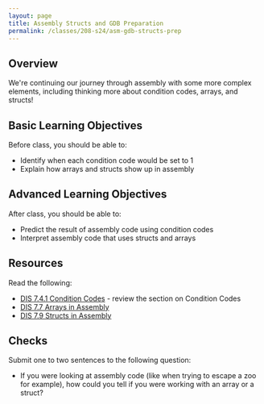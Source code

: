 ```yaml
---
layout: page
title: Assembly Structs and GDB Preparation
permalink: /classes/208-s24/asm-gdb-structs-prep
---
```


## Overview
We're continuing our journey through assembly with some more complex elements, including thinking more about condition codes, arrays, and structs!

## Basic Learning Objectives
Before class, you should be able to:
* Identify when each condition code would be set to 1
* Explain how arrays and structs show up in assembly

## Advanced Learning Objectives
After class, you should be able to:
* Predict the result of assembly code using condition codes
* Interpret assembly code that uses structs and arrays

## Resources
Read the following:
* [DIS 7.4.1 Condition Codes](https://diveintosystems.org/book/C7-x86_64/preliminaries.html#_preliminaries) - review the section on Condition Codes
* [DIS 7.7 Arrays in Assembly](https://diveintosystems.org/book/C7-x86_64/arrays.html)
* [DIS 7.9 Structs in Assembly](https://diveintosystems.org/book/C7-x86_64/structs.html)

## Checks
Submit one to two sentences to the following question:
* If you were looking at assembly code (like when trying to escape a zoo for example), how could you tell if you were working with an array or a struct?